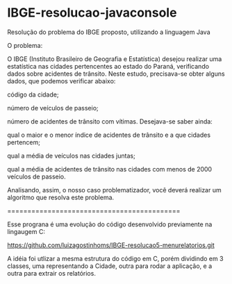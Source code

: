 # IBGE-resolucao-javaconsole
Resolução do problema do IBGE proposto, utilizando a linguagem Java


O problema:

O IBGE (Instituto Brasileiro de Geografia e Estatística) desejou realizar uma estatística nas cidades pertencentes ao estado do Paraná, verificando dados sobre acidentes de trânsito. Neste estudo, precisava-se obter alguns dados, que podemos verificar abaixo:

código da cidade;

número de veículos de passeio;

número de acidentes de trânsito com vítimas. Desejava-se saber ainda:

qual o maior e o menor índice de acidentes de trânsito e a que cidades pertencem;

qual a média de veículos nas cidades juntas;

qual a média de acidentes de trânsito nas cidades com menos de 2000 veículos de passeio.

Analisando, assim, o nosso caso problematizador, você deverá realizar um algoritmo que resolva este problema.

===========================================

Esse prograna é uma evolução do código desenvolvido previamente na lingaugem C:

https://github.com/luizagostinhoms/IBGE-resolucao5-menurelatorios.git

A idéia foi utlizar a mesma estrutura do código em C, porém dividindo em 3 classes, uma representando a Cidade, outra para rodar a aplicação, e a outra para extrair os relatórios.